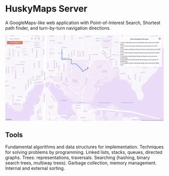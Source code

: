 # HuskyMaps Server 
A GoogleMaps-like web application with Point-of-Interest Search, Shortest path finder, and turn-by-turn navigation directions. 

![map](map.png)

## Tools

Fundamental algorithms and data structures for implementation. Techniques for solving problems by programming. Linked lists, stacks, queues, directed graphs. Trees: representations, traversals. Searching (hashing, binary search trees, multiway trees). Garbage collection, memory management. Internal and external sorting. 

